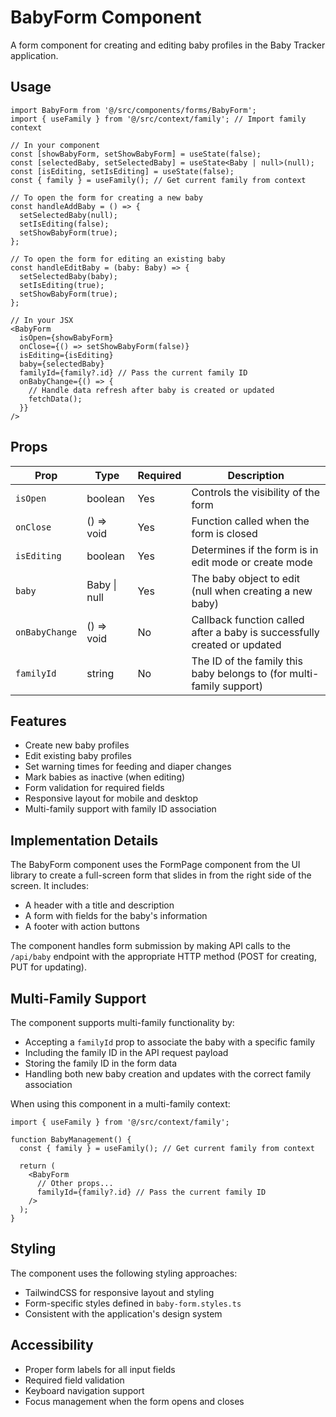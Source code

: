 # BabyForm Component

A form component for creating and editing baby profiles in the Baby Tracker application.

## Usage

```tsx
import BabyForm from '@/src/components/forms/BabyForm';
import { useFamily } from '@/src/context/family'; // Import family context

// In your component
const [showBabyForm, setShowBabyForm] = useState(false);
const [selectedBaby, setSelectedBaby] = useState<Baby | null>(null);
const [isEditing, setIsEditing] = useState(false);
const { family } = useFamily(); // Get current family from context

// To open the form for creating a new baby
const handleAddBaby = () => {
  setSelectedBaby(null);
  setIsEditing(false);
  setShowBabyForm(true);
};

// To open the form for editing an existing baby
const handleEditBaby = (baby: Baby) => {
  setSelectedBaby(baby);
  setIsEditing(true);
  setShowBabyForm(true);
};

// In your JSX
<BabyForm
  isOpen={showBabyForm}
  onClose={() => setShowBabyForm(false)}
  isEditing={isEditing}
  baby={selectedBaby}
  familyId={family?.id} // Pass the current family ID
  onBabyChange={() => {
    // Handle data refresh after baby is created or updated
    fetchData();
  }}
/>
```

## Props

| Prop | Type | Required | Description |
|------|------|----------|-------------|
| `isOpen` | boolean | Yes | Controls the visibility of the form |
| `onClose` | () => void | Yes | Function called when the form is closed |
| `isEditing` | boolean | Yes | Determines if the form is in edit mode or create mode |
| `baby` | Baby \| null | Yes | The baby object to edit (null when creating a new baby) |
| `onBabyChange` | () => void | No | Callback function called after a baby is successfully created or updated |
| `familyId` | string | No | The ID of the family this baby belongs to (for multi-family support) |

## Features

- Create new baby profiles
- Edit existing baby profiles
- Set warning times for feeding and diaper changes
- Mark babies as inactive (when editing)
- Form validation for required fields
- Responsive layout for mobile and desktop
- Multi-family support with family ID association

## Implementation Details

The BabyForm component uses the FormPage component from the UI library to create a full-screen form that slides in from the right side of the screen. It includes:

- A header with a title and description
- A form with fields for the baby's information
- A footer with action buttons

The component handles form submission by making API calls to the `/api/baby` endpoint with the appropriate HTTP method (POST for creating, PUT for updating).

## Multi-Family Support

The component supports multi-family functionality by:
- Accepting a `familyId` prop to associate the baby with a specific family
- Including the family ID in the API request payload
- Storing the family ID in the form data
- Handling both new baby creation and updates with the correct family association

When using this component in a multi-family context:
```tsx
import { useFamily } from '@/src/context/family';

function BabyManagement() {
  const { family } = useFamily(); // Get current family from context
  
  return (
    <BabyForm
      // Other props...
      familyId={family?.id} // Pass the current family ID
    />
  );
}
```

## Styling

The component uses the following styling approaches:
- TailwindCSS for responsive layout and styling
- Form-specific styles defined in `baby-form.styles.ts`
- Consistent with the application's design system

## Accessibility

- Proper form labels for all input fields
- Required field validation
- Keyboard navigation support
- Focus management when the form opens and closes
